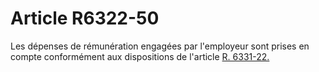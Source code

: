 # Article R6322-50

  
Les dépenses de rémunération engagées par l'employeur sont prises en compte conformément aux dispositions de l'article [R. 6331-22.][1]

 [1]: /affichCodeArticle.do?cidTexte=LEGITEXT000006072050&idArticle=LEGIARTI000018498422&dateTexte=&categorieLien=cid